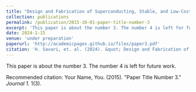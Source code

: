 ```yaml
---
title: "Design and Fabrication of Superconducting, Stable, and Low-Cost Electrodes on Flexible Substrates"
collection: publications
permalink: /publication/2015-10-01-paper-title-number-3
excerpt: 'This paper is about the number 3. The number 4 is left for future work.'
date: 2024-1-15
venue: 'under preparation'
paperurl: 'http://academicpages.github.io/files/paper3.pdf'
citation: 'H. Savari, et. al. (2024). &quot; Design and Fabrication of Superconducting, Stable, and Low-Cost Electrodes on Flexible Substrates.&quot; <i>NA</i>.'
---
```

This paper is about the number 3. The number 4 is left for future work.



Recommended citation: Your Name, You. (2015). "Paper Title Number 3." <i>Journal 1</i>. 1(3).
